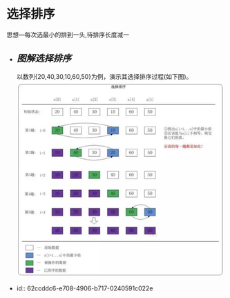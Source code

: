 # 选择排序

思想—每次选最小的排到一头,待排序长度减一
- ## ***图解选择排序***
  
  以数列{20,40,30,10,60,50}为例，演示其选择排序过程(如下图)。
  ![Untitled.png](../assets/Untitled_1657593294998_0.png)
- id:: 62ccddc6-e708-4906-b717-0240591c022e